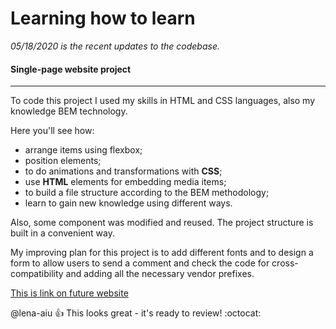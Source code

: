 # Learning how to learn

*05/18/2020 is the recent updates to the codebase.*

#### Single-page website project 
-----
To code this project I used my skills in HTML and CSS languages, also my knowledge BEM technology.

Here you'll see how:
* arrange items using flexbox;
* position elements;
* to do animations and transformations with **CSS**;
* use **HTML** elements for embedding media items;
* to build a file structure according to the BEM methodology;
* learn to gain new knowledge using different ways.

Also, some component was modified and reused. The project structure is built in a convenient way.

My improving plan for this project is to add different fonts and to design a form to allow users to send a comment and check the code for cross-compatibility and adding all the necessary vendor prefixes.

[This is link on future website](https://github.com "It's funny!")

@lena-aiu :+1: This  looks great - it's ready to review! :octocat:
